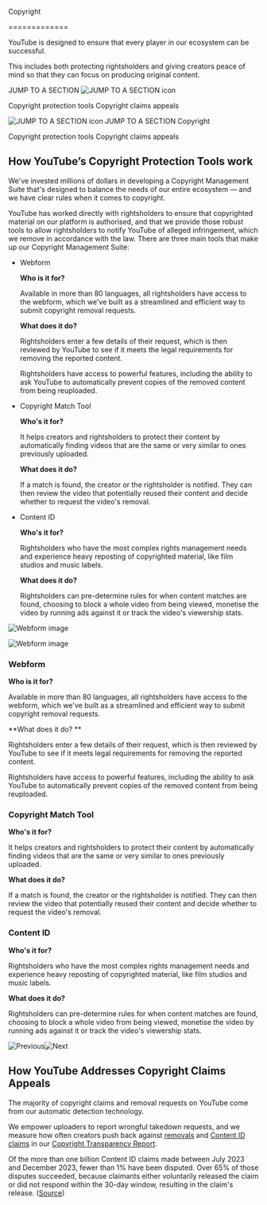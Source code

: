 Copyright


=============

YouTube is designed to ensure that every player in our ecosystem can be successful.

This includes both protecting rightsholders and giving creators peace of mind so that they can focus on producing original content.

JUMP TO A SECTION ![JUMP TO A SECTION icon](/howyoutubeworks/static/images/arrow_drop_dow_black.svg)

Copyright protection tools Copyright claims appeals

![JUMP TO A SECTION icon](/howyoutubeworks/static/images/arrow_drop_dow_black.svg) JUMP TO A SECTION Copyright

Copyright protection tools Copyright claims appeals

How YouTube’s Copyright Protection Tools work
---------------------------------------------

We've invested millions of dollars in developing a Copyright Management Suite that's designed to balance the needs of our entire ecosystem — and we have clear rules when it comes to copyright.

YouTube has worked directly with rightsholders to ensure that copyrighted material on our platform is authorised, and that we provide those robust tools to allow rightsholders to notify YouTube of alleged infringement, which we remove in accordance with the law. There are three main tools that make up our Copyright Management Suite:

* Webform
    
    **Who is it for?**
    
    Available in more than 80 languages, all rightsholders have access to the webform, which we've built as a streamlined and efficient way to submit copyright removal requests.
    
    **What does it do?**
    
    Rightsholders enter a few details of their request, which is then reviewed by YouTube to see if it meets the legal requirements for removing the reported content.
    
    Rightsholders have access to powerful features, including the ability to ask YouTube to automatically prevent copies of the removed content from being reuploaded.
    
* Copyright Match Tool
    
    **Who's it for?**
    
    It helps creators and rightsholders to protect their content by automatically finding videos that are the same or very similar to ones previously uploaded.
    
    **What does it do?**
    
    If a match is found, the creator or the rightsholder is notified. They can then review the video that potentially reused their content and decide whether to request the video's removal.
    
* Content ID
    
    **Who's it for?**
    
    Rightsholders who have the most complex rights management needs and experience heavy reposting of copyrighted material, like film studios and music labels.
    
    **What does it do?**
    
    Rightsholders can pre-determine rules for when content matches are found, choosing to block a whole video from being viewed, monetise the video by running ads against it or track the video's viewership stats.
    

![Webform image](https://kstatic.googleusercontent.com/files/0f126b763c36f42707ff66571ddcafdbf66a88bc199c41026fe814e0b4ad34493441d1f16733a804b36da2b32f627440fae6056536983b98e19f7ae526e67d46=w1080)

![Webform image](https://kstatic.googleusercontent.com/files/0f126b763c36f42707ff66571ddcafdbf66a88bc199c41026fe814e0b4ad34493441d1f16733a804b36da2b32f627440fae6056536983b98e19f7ae526e67d46=w1080)

### Webform

**Who is it for?**

Available in more than 80 languages, all rightsholders have access to the webform, which we've built as a streamlined and efficient way to submit copyright removal requests.

\*\*What does it do? \*\*

Rightsholders enter a few details of their request, which is then reviewed by YouTube to see if it meets legal requirements for removing the reported content.

Rightsholders have access to powerful features, including the ability to ask YouTube to automatically prevent copies of the removed content from being reuploaded.

### Copyright Match Tool

**Who's it for?**

It helps creators and rightsholders to protect their content by automatically finding videos that are the same or very similar to ones previously uploaded.

**What does it do?**

If a match is found, the creator or the rightsholder is notified. They can then review the video that potentially reused their content and decide whether to request the video's removal.

### Content ID

**Who's it for?**

Rightsholders who have the most complex rights management needs and experience heavy reposting of copyrighted material, like film studios and music labels.

**What does it do?**

Rightsholders can pre-determine rules for when content matches are found, choosing to block a whole video from being viewed, monetise the video by running ads against it or track the video's viewership stats.

 ![Previous](https://fonts.gstatic.com/s/i/googlematerialicons/navigate_before/v10/24px.svg)![Next](https://fonts.gstatic.com/s/i/googlematerialicons/navigate_next/v10/24px.svg)

How YouTube Addresses Copyright Claims Appeals
----------------------------------------------

The majority of copyright claims and removal requests on YouTube come from our automatic detection technology.

We empower uploaders to report wrongful takedown requests, and we measure how often creators push back against [removals](https://support.google.com/youtube/answer/2807684?en-GB&sjid=10233159174352341243-NA) and [Content ID claims](https://support.google.com/youtube/answer/2797454?en-GB&sjid=10233159174352341243-NA) in our [Copyright Transparency Report](https://transparencyreport.google.com/youtube-copyright/intro?en_GB).

Of the more than one billion Content ID claims made between July 2023 and December 2023, fewer than 1% have been disputed. Over 65% of those disputes succeeded, because claimants either voluntarily released the claim or did not respond within the 30-day window, resulting in the claim's release. ([Source](https://transparencyreport.google.com/youtube-copyright/balanced-ecosystem?en_GB))